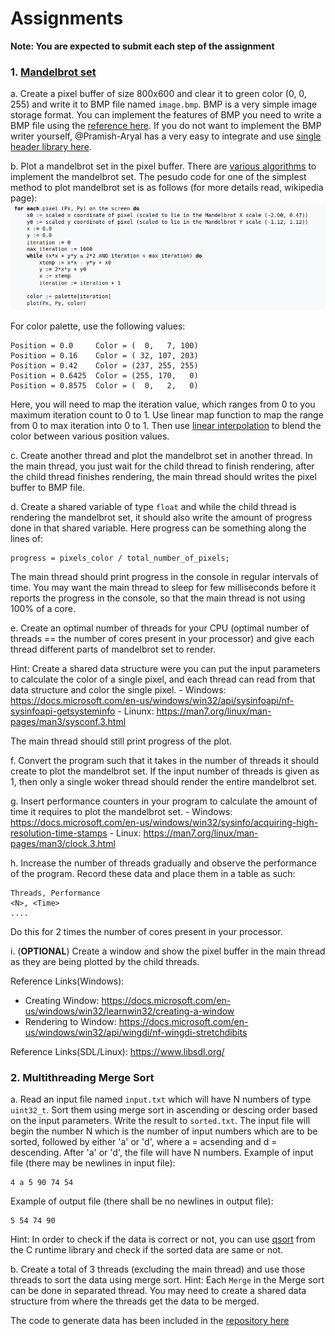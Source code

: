 # Assignments

**Note: You are expected to submit each step of the assignment**

### 1. [Mandelbrot set](https://en.wikipedia.org/wiki/Mandelbrot_set)

  a. Create a pixel buffer of size 800x600 and clear it to green color (0, 0, 255) and write it to BMP file named `image.bmp`.
BMP is a very simple image storage format. You can implement the features of BMP you need to write a BMP file using the [reference here](https://docs.microsoft.com/en-us/windows/win32/gdi/bitmap-storage). If you do not want to implement the BMP writer yourself, @Pramish-Aryal has a very easy to integrate and use [single header library here](https://github.com/Pramish-Aryal/pimp).

  b. Plot a mandelbrot set in the pixel buffer. There are [various algorithms](https://en.wikipedia.org/wiki/Plotting_algorithms_for_the_Mandelbrot_set) to implement the mandelbrot set. The pesudo code for one of the simplest method to plot mandelbrot set is as follows (for more details read, wikipedia page):
![MandelbrotPseudoCode](./MandelbrotPseudoCode.png)

For color palette, use the following values: 
```
Position = 0.0     Color = (  0,   7, 100)
Position = 0.16    Color = ( 32, 107, 203)
Position = 0.42    Color = (237, 255, 255)
Position = 0.6425  Color = (255, 170,   0)
Position = 0.8575  Color = (  0,   2,   0)
```
Here, you will need to map the iteration value, which ranges from 0 to you maximum iteration count to 0 to 1. Use linear map function to map the range from 0 to max iteration into 0 to 1.
Then use [linear interpolation](https://en.wikipedia.org/wiki/Linear_interpolation#Programming_language_support) to blend the color between various position values. 

  c. Create another thread and plot the mandelbrot set in another thread. In the main thread, you just wait for the child thread to finish rendering, after the child thread finishes rendering, the main thread should writes the pixel buffer to BMP file.

  d. Create a shared variable of type `float` and while the child thread is rendering the mandelbrot set, it should also write the amount of progress done in that shared variable. Here progress can be something along the lines of:
```
progress = pixels_color / total_number_of_pixels;
```
The main thread should print progress in the console in regular intervals of time. You may want the main thread to sleep for few milliseconds before it reports the progress in the console, so that the main thread is not using 100% of a core.

  e. Create an optimal number of threads for your CPU (optimal number of threads == the number of cores present in your processor) and give each thread different parts of mandelbrot set to render.

Hint: Create a shared data structure were you can put the input parameters to calculate the color of a single pixel, and each thread can read from that data structure and color the single pixel.
    - Windows: https://docs.microsoft.com/en-us/windows/win32/api/sysinfoapi/nf-sysinfoapi-getsysteminfo
    - Linunx: https://man7.org/linux/man-pages/man3/sysconf.3.html

The main thread should still print progress of the plot.

  f. Convert the program such that it takes in the number of threads it should create to plot the mandelbrot set. If the input number of threads is given as 1, then only a single woker thread should render the entire mandelbrot set.

  g. Insert performance counters in your program to calculate the amount of time it requires to plot the mandelbrot set.
    - Windows: https://docs.microsoft.com/en-us/windows/win32/sysinfo/acquiring-high-resolution-time-stamps
    - Linux: https://man7.org/linux/man-pages/man3/clock.3.html

  h. Increase the number of threads gradually and observe the performance of the program. Record these data and place them in a table as such:
```
Threads, Performance
<N>, <Time>
....
```
Do this for 2 times the number of cores present in your processor.

  i. (**OPTIONAL**) Create a window and show the pixel buffer in the main thread as they are being plotted by the child threads.

Reference Links(Windows):
- Creating Window: https://docs.microsoft.com/en-us/windows/win32/learnwin32/creating-a-window
- Rendering to Window: https://docs.microsoft.com/en-us/windows/win32/api/wingdi/nf-wingdi-stretchdibits

Reference Links(SDL/Linux): https://www.libsdl.org/



### 2. Multithreading Merge Sort

  a. Read an input file named `input.txt` which will have  N numbers of type `uint32_t`. Sort them using merge sort in ascending or descing order based on the input parameters. Write the result to `sorted.txt`.
The input file will begin the number N which is the number of input numbers which are to be sorted, followed by either 'a' or 'd', where a = acsending and d = descending. After 'a' or 'd', the file will have N numbers. 
Example of input file (there may be newlines in input file):
```
4 a 5 90 74 54
```
Example of output file (there shall be no newlines in output file):
```
5 54 74 90
```
Hint: In order to check if the data is correct or not, you can use [qsort](https://en.cppreference.com/w/c/algorithm/qsort) from the C runtime library and check if the sorted data are same or not.

  b. Create a total of 3 threads (excluding the main thread) and use those threads to sort the data using merge sort.
Hint: Each `Merge` in the Merge sort can be done in separated thread. You may need to create a shared data structure from where the threads get the data to be merged.

The code to generate data has been included in the [repository here](./numbers.c)
